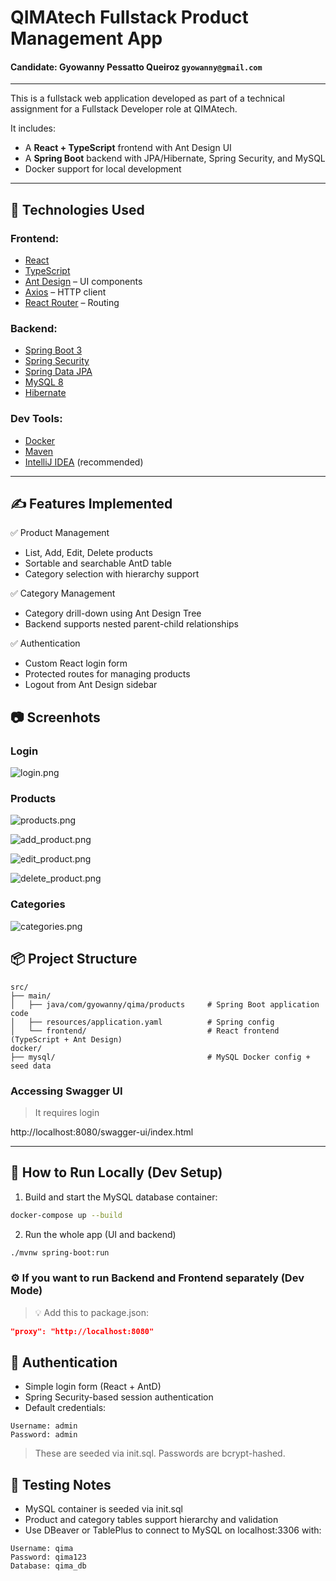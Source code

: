 # QIMAtech Fullstack Product Management App
#### Candidate: Gyowanny Pessatto Queiroz `gyowanny@gmail.com`

---

This is a fullstack web application developed as part of a technical assignment for a Fullstack Developer role at QIMAtech.

It includes:
- A **React + TypeScript** frontend with Ant Design UI
- A **Spring Boot** backend with JPA/Hibernate, Spring Security, and MySQL
- Docker support for local development

---

## 🧩 Technologies Used

### Frontend:
- [React](https://reactjs.org/)
- [TypeScript](https://www.typescriptlang.org/)
- [Ant Design](https://ant.design/) – UI components
- [Axios](https://axios-http.com/) – HTTP client
- [React Router](https://reactrouter.com/) – Routing

### Backend:
- [Spring Boot 3](https://spring.io/projects/spring-boot)
- [Spring Security](https://spring.io/projects/spring-security)
- [Spring Data JPA](https://spring.io/projects/spring-data-jpa)
- [MySQL 8](https://www.mysql.com/)
- [Hibernate](https://hibernate.org/)

### Dev Tools:
- [Docker](https://www.docker.com/)
- [Maven](https://maven.apache.org/)
- [IntelliJ IDEA](https://www.jetbrains.com/idea/) (recommended)

---

## ✍️ Features Implemented

✅ Product Management
- List, Add, Edit, Delete products
- Sortable and searchable AntD table
- Category selection with hierarchy support

✅ Category Management
- Category drill-down using Ant Design Tree
- Backend supports nested parent-child relationships

✅ Authentication
- Custom React login form
- Protected routes for managing products
- Logout from Ant Design sidebar

## 📷 Screenhots

### Login
![login.png](docs/login.png)

### Products
![products.png](docs/products.png)

![add_product.png](docs/add_product.png)

![edit_product.png](docs/edit_product.png)

![delete_product.png](docs/delete_product.png)

### Categories

![categories.png](docs/categories.png)


## 📦 Project Structure

```
src/
├── main/
│   ├── java/com/gyowanny/qima/products     # Spring Boot application code
│   ├── resources/application.yaml          # Spring config
│   └── frontend/                           # React frontend (TypeScript + Ant Design)
docker/
├── mysql/                                  # MySQL Docker config + seed data
```

### Accessing Swagger UI 

> It requires login

http://localhost:8080/swagger-ui/index.html

---

## 🚀 How to Run Locally (Dev Setup)

1. Build and start the MySQL database container:

```bash
docker-compose up --build
```

2. Run the whole app (UI and backend)
```bash
./mvnw spring-boot:run
```

### ⚙️ If you want to run Backend and Frontend separately (Dev Mode)

> 💡 Add this to package.json:
```json
"proxy": "http://localhost:8080"
```

## 🔐 Authentication
- Simple login form (React + AntD)
- Spring Security-based session authentication
- Default credentials:

```
Username: admin
Password: admin
```
> These are seeded via init.sql. Passwords are bcrypt-hashed.

## 🧪 Testing Notes
- MySQL container is seeded via init.sql
- Product and category tables support hierarchy and validation
- Use DBeaver or TablePlus to connect to MySQL on localhost:3306 with:
```
Username: qima
Password: qima123
Database: qima_db
```
